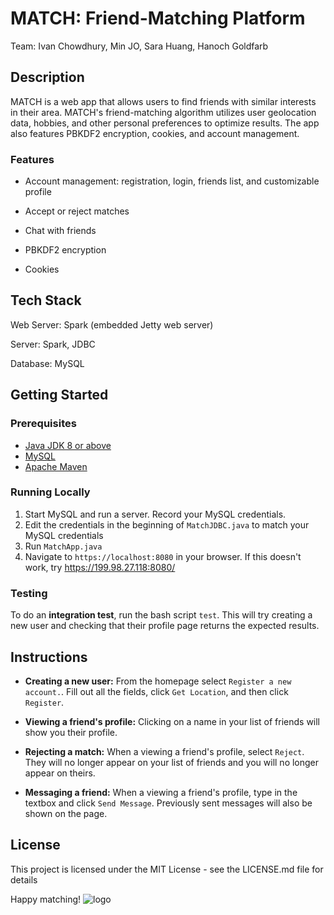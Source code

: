 # MATCH: Friend-Matching Platform

Team: Ivan Chowdhury, Min JO, Sara Huang, Hanoch Goldfarb


## Description
MATCH is a web app that allows users to find friends with similar interests in their area. MATCH's friend-matching algorithm utilizes user geolocation data, hobbies, and other personal preferences to optimize results. The app also features PBKDF2 encryption, cookies, and account management.

### Features

- Account management: registration, login, friends list, and customizable profile

- Accept or reject matches

- Chat with friends

- PBKDF2 encryption

- Cookies



## Tech Stack
Web Server: Spark (embedded Jetty web server)

Server: Spark, JDBC

Database: MySQL



## Getting Started

### Prerequisites
- [Java JDK 8 or above](https://www.oracle.com/java/technologies/javase-downloads.html)
- [MySQL](https://www.mysql.com/downloads/)
- [Apache Maven](http://maven.apache.org/download.cgi)

### Running Locally

1. Start MySQL and run a server. Record your MySQL credentials.
2. Edit the credentials in the beginning of `MatchJDBC.java` to match your MySQL credentials
3. Run `MatchApp.java`
4. Navigate to `https://localhost:8080` in your browser. If this doesn't work, try https://199.98.27.118:8080/

### Testing

To do an **integration test**, run the bash script `test`. This will try creating a new user and checking that their profile page returns the expected results.

## Instructions

- **Creating a new user:** From the homepage select `Register a new account.`. Fill out all the fields, click `Get Location`, and then click `Register`.

- **Viewing a friend's profile:** Clicking on a name in your list of friends will show you their profile.

- **Rejecting a match:** When a viewing a friend's profile, select `Reject`. They will no longer appear on your list of friends and you will no longer appear on theirs.

- **Messaging a friend:** When a viewing a friend's profile, type in the textbox and click `Send Message`. Previously sent messages will also be shown on the page.

## License
This project is licensed under the MIT License - see the LICENSE.md file for details

Happy matching!
![logo](https://cdn.pixabay.com/photo/2017/09/02/04/35/fire-2706299_960_720.jpg)
